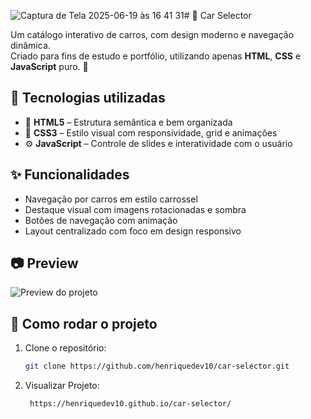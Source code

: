 ![Captura de Tela 2025-06-19 às 16 41 31](https://github.com/user-attachments/assets/eb4ab552-405e-4d11-a126-c109a90c29a9)# 🚗 Car Selector

Um catálogo interativo de carros, com design moderno e navegação dinâmica.  
Criado para fins de estudo e portfólio, utilizando apenas **HTML**, **CSS** e **JavaScript** puro. 🚀 

## 🧰 Tecnologias utilizadas

- 🧱 **HTML5** – Estrutura semântica e bem organizada
- 🎨 **CSS3** – Estilo visual com responsividade, grid e animações
- ⚙️ **JavaScript** – Controle de slides e interatividade com o usuário

## ✨ Funcionalidades

- Navegação por carros em estilo carrossel
- Destaque visual com imagens rotacionadas e sombra
- Botões de navegação com animação
- Layout centralizado com foco em design responsivo

## 📷 Preview

![Preview do projeto](./img/screenshot.png) <!-- ![Captura de Tela 2025-06-19 às 16 41 31](https://github.com/user-attachments/assets/01bb5932-1173-4390-a4a6-6d9def0dfb1c)
 -->

## 🚀 Como rodar o projeto

1. Clone o repositório:
   ```bash
   git clone https://github.com/henriquedev10/car-selector.git

2. Visualizar Projeto:
   ```bash
    https://henriquedev10.github.io/car-selector/
